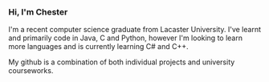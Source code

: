 ### Hi, I'm Chester
I'm a recent computer science graduate from Lacaster University. I've learnt and primarily code in Java, C and Python, however I'm looking to learn more languages and is currently learning C# and C++.

My github is a combination of both individual projects and university courseworks. 



<!--
**yihu17/yihu17** is a ✨ _special_ ✨ repository because its `README.md` (this file) appears on your GitHub profile.

Here are some ideas to get you started:

- 🔭 I’m currently working on ...
- 🌱 I’m currently learning ...
- 👯 I’m looking to collaborate on ...
- 🤔 I’m looking for help with ...
- 💬 Ask me about ...
- 📫 How to reach me: ...
- 😄 Pronouns: ...
- ⚡ Fun fact: ...
-->
